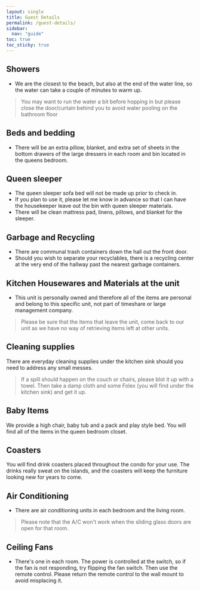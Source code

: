 ```yaml
---
layout: single
title: Guest Details
permalink: /guest-details/
sidebar:
  nav: "guide"
toc: true
toc_sticky: true
---
```

## Showers
* We are the closest to the beach, but also at the end of the water line, so the water can take a couple of minutes to warm up.
> You may want to run the water a bit before hopping in but please close the door/curtain behind you to avoid water pooling on the bathroom floor

## Beds and bedding
* There will be an extra pillow, blanket, and extra set of sheets in the bottom drawers of the large dressers in each room and bin located in the queens bedroom.

## Queen sleeper
* The queen sleeper sofa bed will not be made up prior to check in.
* If you plan to use it, please let me know in advance so that I can have the housekeeper leave out the bin with queen sleeper materials.
* There will be clean mattress pad, linens, pillows, and blanket for the sleeper.

## Garbage and Recycling
* There are communal trash containers down the hall out the front door.
* Should you wish to separate your recyclables, there is a recycling center at the very end of the hallway past the nearest garbage containers.

## Kitchen Housewares and Materials at the unit
* This unit is personally owned and therefore all of the items are personal and belong to this specific unit, not part of timeshare or large management company.
> Please be sure that the items that leave the unit, come back to our unit as we have no way of retrieving items left at other units.

## Cleaning supplies
There are everyday cleaning supplies under the kitchen sink should you need to address any small messes.

> If a spill should happen on the couch or chairs, please blot it up with a towel. Then take a damp cloth and some Folex (you will find under the kitchen sink) and get it up.

## Baby Items
We provide a high chair, baby tub and a pack and play style bed. You will find all of the items in the queen bedroom closet.

## Coasters
You will find drink coasters placed throughout the condo for your use. The drinks really sweat on the islands, and the coasters will keep the furniture looking new for years to come.

## Air Conditioning
* There are air conditioning units in each bedroom and the living room.

> Please note that the A/C won't work when the sliding glass doors are open for that room.

## Ceiling Fans
* There's one in each room. The power is controlled at the switch, so if the fan is not responding, try flipping the fan switch. Then use the remote control. Please return the remote control to the wall mount to avoid misplacing it.

